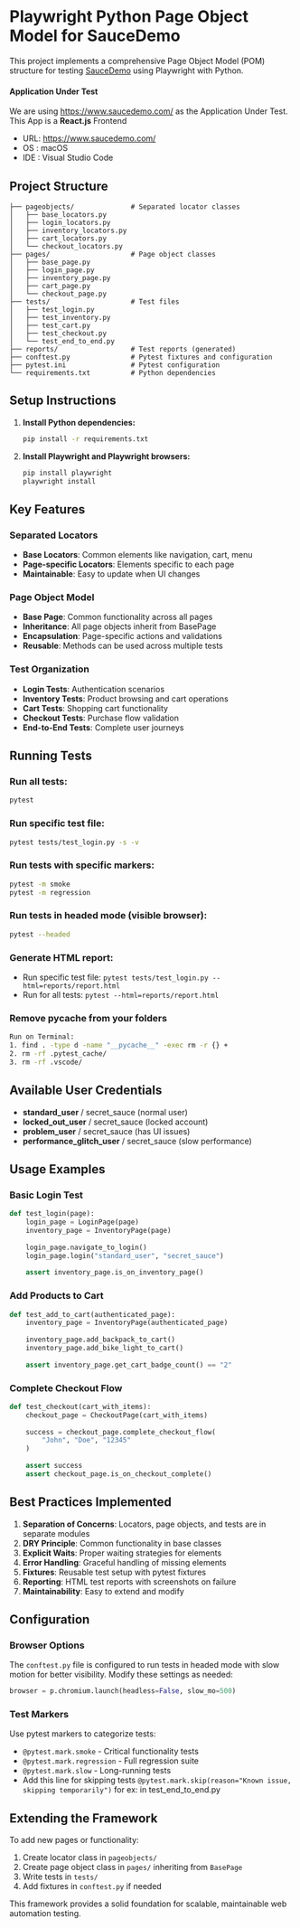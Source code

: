 # Playwright Python Page Object Model for SauceDemo

This project implements a comprehensive Page Object Model (POM) structure for testing [SauceDemo](https://www.saucedemo.com/) using Playwright with Python.

#### Application Under Test

We are using https://www.saucedemo.com/ as the Application Under Test. This App is a **React.js** Frontend

- URL: https://www.saucedemo.com/
- OS : macOS
- IDE : Visual Studio Code

## Project Structure

```
├── pageobjects/              # Separated locator classes
│   ├── base_locators.py
│   ├── login_locators.py
│   ├── inventory_locators.py
│   ├── cart_locators.py
│   └── checkout_locators.py
├── pages/                    # Page object classes
│   ├── base_page.py
│   ├── login_page.py
│   ├── inventory_page.py
│   ├── cart_page.py
│   └── checkout_page.py
├── tests/                    # Test files
│   ├── test_login.py
│   ├── test_inventory.py
│   ├── test_cart.py
│   ├── test_checkout.py
│   └── test_end_to_end.py
├── reports/                  # Test reports (generated)
├── conftest.py               # Pytest fixtures and configuration
├── pytest.ini                # Pytest configuration
└── requirements.txt          # Python dependencies
```

## Setup Instructions

1. **Install Python dependencies:**
   ```bash
   pip install -r requirements.txt
   ```

2. **Install Playwright and Playwright browsers:**
   ```bash
   pip install playwright
   playwright install
   ```

## Key Features

### Separated Locators
- **Base Locators**: Common elements like navigation, cart, menu
- **Page-specific Locators**: Elements specific to each page
- **Maintainable**: Easy to update when UI changes

### Page Object Model
- **Base Page**: Common functionality across all pages
- **Inheritance**: All page objects inherit from BasePage
- **Encapsulation**: Page-specific actions and validations
- **Reusable**: Methods can be used across multiple tests

### Test Organization
- **Login Tests**: Authentication scenarios
- **Inventory Tests**: Product browsing and cart operations
- **Cart Tests**: Shopping cart functionality
- **Checkout Tests**: Purchase flow validation
- **End-to-End Tests**: Complete user journeys

## Running Tests

### Run all tests:
```bash
pytest 
```

### Run specific test file:
```bash
pytest tests/test_login.py -s -v
```

### Run tests with specific markers:
```bash
pytest -m smoke
pytest -m regression
```

### Run tests in headed mode (visible browser):
```bash
pytest --headed
```

### Generate HTML report:
- Run specific test file: `pytest tests/test_login.py --html=reports/report.html`
- Run for all tests: `pytest --html=reports/report.html`

### Remove pycache from your folders
```bash
Run on Terminal: 
1. find . -type d -name "__pycache__" -exec rm -r {} +
2. rm -rf .pytest_cache/
3. rm -rf .vscode/
```

## Available User Credentials

- **standard_user** / secret_sauce (normal user)
- **locked_out_user** / secret_sauce (locked account)
- **problem_user** / secret_sauce (has UI issues)
- **performance_glitch_user** / secret_sauce (slow performance)

## Usage Examples

### Basic Login Test
```python
def test_login(page):
    login_page = LoginPage(page)
    inventory_page = InventoryPage(page)
    
    login_page.navigate_to_login()
    login_page.login("standard_user", "secret_sauce")
    
    assert inventory_page.is_on_inventory_page()
```

### Add Products to Cart
```python
def test_add_to_cart(authenticated_page):
    inventory_page = InventoryPage(authenticated_page)
    
    inventory_page.add_backpack_to_cart()
    inventory_page.add_bike_light_to_cart()
    
    assert inventory_page.get_cart_badge_count() == "2"
```

### Complete Checkout Flow
```python
def test_checkout(cart_with_items):
    checkout_page = CheckoutPage(cart_with_items)
    
    success = checkout_page.complete_checkout_flow(
        "John", "Doe", "12345"
    )
    
    assert success
    assert checkout_page.is_on_checkout_complete()
```

## Best Practices Implemented

1. **Separation of Concerns**: Locators, page objects, and tests are in separate modules
2. **DRY Principle**: Common functionality in base classes
3. **Explicit Waits**: Proper waiting strategies for elements
4. **Error Handling**: Graceful handling of missing elements
5. **Fixtures**: Reusable test setup with pytest fixtures
6. **Reporting**: HTML test reports with screenshots on failure
7. **Maintainability**: Easy to extend and modify

## Configuration

### Browser Options
The `conftest.py` file is configured to run tests in headed mode with slow motion for better visibility. Modify these settings as needed:

```python
browser = p.chromium.launch(headless=False, slow_mo=500)
```

### Test Markers
Use pytest markers to categorize tests:
- `@pytest.mark.smoke` - Critical functionality tests
- `@pytest.mark.regression` - Full regression suite
- `@pytest.mark.slow` - Long-running tests
-  Add this line for skipping tests `@pytest.mark.skip(reason="Known issue, skipping temporarily")` for ex: in
   test_end_to_end.py

## Extending the Framework

To add new pages or functionality:

1. Create locator class in `pageobjects/`
2. Create page object class in `pages/` inheriting from `BasePage`
3. Write tests in `tests/`
4. Add fixtures in `conftest.py` if needed

This framework provides a solid foundation for scalable, maintainable web automation testing.